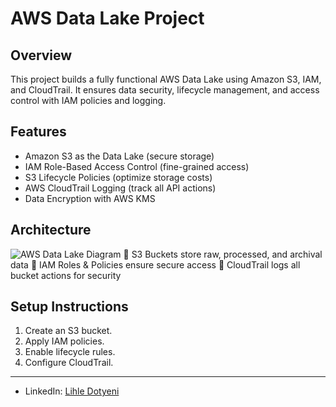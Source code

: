 # AWS Data Lake Project

## Overview
This project builds a fully functional AWS Data Lake using Amazon S3, IAM, and CloudTrail. It ensures data security, lifecycle management, and access control with IAM policies and logging.

## Features
- Amazon S3 as the Data Lake (secure storage)
- IAM Role-Based Access Control (fine-grained access)
- S3 Lifecycle Policies (optimize storage costs)
- AWS CloudTrail Logging (track all API actions)
- Data Encryption with AWS KMS

## Architecture
![AWS Data Lake Diagram](architecture-diagram.png)
🔹 S3 Buckets store raw, processed, and archival data
🔹 IAM Roles & Policies ensure secure access
🔹 CloudTrail logs all bucket actions for security

## Setup Instructions
1. Create an S3 bucket.
2. Apply IAM policies.
3. Enable lifecycle rules.
4. Configure CloudTrail.

--- 
- LinkedIn: [Lihle Dotyeni](https://www.linkedin.com/in/lihle-dotyeni-28297126b) 
